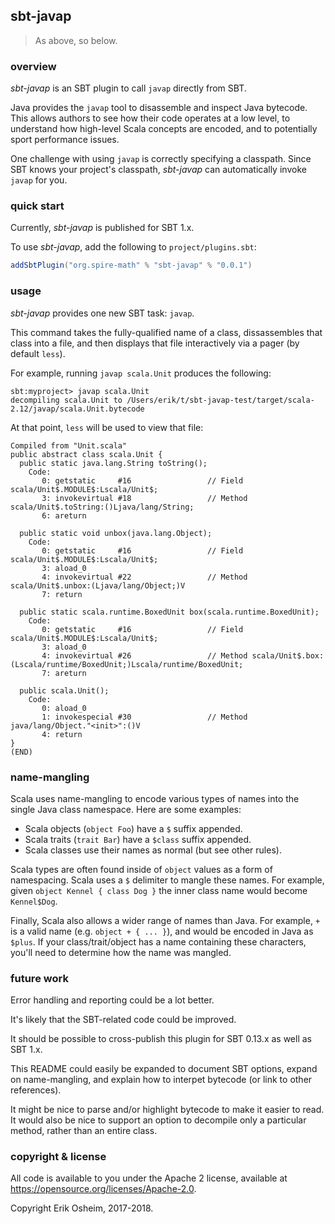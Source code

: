 ## sbt-javap

> As above, so below.

### overview

*sbt-javap* is an SBT plugin to call `javap` directly from SBT.

Java provides the `javap` tool to disassemble and inspect Java
bytecode. This allows authors to see how their code operates at a low
level, to understand how high-level Scala concepts are encoded, and to
potentially sport performance issues.

One challenge with using `javap` is correctly specifying a classpath.
Since SBT knows your project's classpath, *sbt-javap* can
automatically invoke `javap` for you.

### quick start

Currently, *sbt-javap* is published for SBT 1.x.

To use *sbt-javap*, add the following to `project/plugins.sbt`:

```scala
addSbtPlugin("org.spire-math" % "sbt-javap" % "0.0.1")
```

### usage

*sbt-javap* provides one new SBT task: `javap`.

This command takes the fully-qualified name of a class, dissassembles
that class into a file, and then displays that file interactively via
a pager (by default `less`).

For example, running `javap scala.Unit` produces the following:

```
sbt:myproject> javap scala.Unit
decompiling scala.Unit to /Users/erik/t/sbt-javap-test/target/scala-2.12/javap/scala.Unit.bytecode
```

At that point, `less` will be used to view that file:

```
Compiled from "Unit.scala"
public abstract class scala.Unit {
  public static java.lang.String toString();
    Code:
       0: getstatic     #16                 // Field scala/Unit$.MODULE$:Lscala/Unit$;
       3: invokevirtual #18                 // Method scala/Unit$.toString:()Ljava/lang/String;
       6: areturn

  public static void unbox(java.lang.Object);
    Code:
       0: getstatic     #16                 // Field scala/Unit$.MODULE$:Lscala/Unit$;
       3: aload_0
       4: invokevirtual #22                 // Method scala/Unit$.unbox:(Ljava/lang/Object;)V
       7: return

  public static scala.runtime.BoxedUnit box(scala.runtime.BoxedUnit);
    Code:
       0: getstatic     #16                 // Field scala/Unit$.MODULE$:Lscala/Unit$;
       3: aload_0
       4: invokevirtual #26                 // Method scala/Unit$.box:(Lscala/runtime/BoxedUnit;)Lscala/runtime/BoxedUnit;
       7: areturn

  public scala.Unit();
    Code:
       0: aload_0
       1: invokespecial #30                 // Method java/lang/Object."<init>":()V
       4: return
}
(END)
```

### name-mangling

Scala uses name-mangling to encode various types of names into the
single Java class namespace. Here are some examples:

 * Scala objects (`object Foo`) have a `$` suffix appended.
 * Scala traits (`trait Bar`) have a `$class` suffix appended.
 * Scala classes use their names as normal (but see other rules).

Scala types are often found inside of `object` values as a form of
namespacing. Scala uses a `$` delimiter to mangle these names. For
example, given `object Kennel { class Dog }` the inner class name
would become `Kennel$Dog`.

Finally, Scala also allows a wider range of names than Java. For
example, `+` is a valid name (e.g. `object + { ... }`), and would be
encoded in Java as `$plus`. If your class/trait/object has a name
containing these characters, you'll need to determine how the name was
mangled.

### future work

Error handling and reporting could be a lot better.

It's likely that the SBT-related code could be improved.

It should be possible to cross-publish this plugin for SBT 0.13.x as
well as SBT 1.x.

This README could easily be expanded to document SBT options, expand
on name-mangling, and explain how to interpet bytecode (or link to
other references).

It might be nice to parse and/or highlight bytecode to make it easier
to read. It would also be nice to support an option to decompile only
a particular method, rather than an entire class.

### copyright & license

All code is available to you under the Apache 2 license, available at
https://opensource.org/licenses/Apache-2.0.

Copyright Erik Osheim, 2017-2018.
